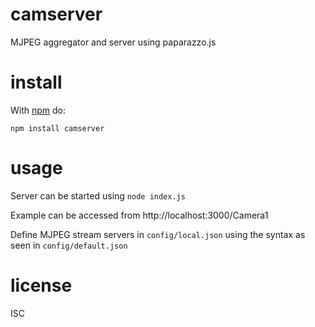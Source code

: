 # camserver

MJPEG aggregator and server using paparazzo.js

# install

With [npm](https://npmjs.org) do:

```
npm install camserver
```

# usage

Server can be started using `node index.js`

Example can be accessed from http://localhost:3000/Camera1

Define MJPEG stream servers in `config/local.json` using the syntax as seen in `config/default.json`

# license

ISC
